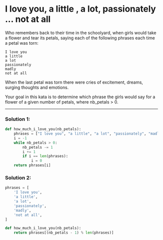 # I love you, a little , a lot, passionately ... not at all

Who remembers back to their time in the schoolyard, when girls would take a flower and tear its petals,
saying each of the following phrases each time a petal was torn:

```
I love you
a little
a lot
passionately
madly
not at all
```

When the last petal was torn there were cries of excitement, dreams, surging thoughts and emotions.

Your goal in this kata is to determine which phrase the girls would say for a flower of a given number of petals, where nb_petals > 0.

---

### Solution 1:

```python
def how_much_i_love_you(nb_petals):
    phrases = ["I love you", "a little", "a lot", "passionately", "madly", "not at all"]
    i = -1
    while nb_petals > 0:
        nb_petals -= 1
        i += 1
        if i == len(phrases):
            i = 0
    return phrases[i]
```

### Solution 2:

```python
phrases = [
    'I love you',
    'a little',
    'a lot',
    'passionately',
    'madly',
    'not at all',
]

def how_much_i_love_you(nb_petals):
    return phrases[(nb_petals - 1) % len(phrases)]
```
